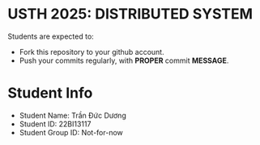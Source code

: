 USTH 2025: DISTRIBUTED SYSTEM
=====================================================

Students are expected to:
* Fork this repository to your github account.
* Push your commits regularly, with **PROPER** commit **MESSAGE**.


Student Info
=========================

* Student Name: Trần Đức Dương
* Student ID: 22BI13117
* Student Group ID: Not-for-now
